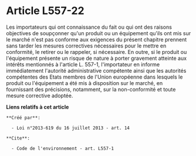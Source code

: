 # Article L557-22

Les importateurs qui ont connaissance du fait ou qui ont des raisons objectives de soupçonner qu'un produit ou un équipement
qu'ils ont mis sur le marché n'est pas conforme aux exigences du présent chapitre prennent sans tarder les mesures
correctives nécessaires pour le mettre en conformité, le retirer ou le rappeler, si nécessaire. En outre, si le produit ou
l'équipement présente un risque de nature à porter gravement atteinte aux intérêts mentionnés à l'article L. 557-1,
l'importateur en informe immédiatement l'autorité administrative compétente ainsi que les autorités compétentes des Etats
membres de l'Union européenne dans lesquels le produit ou l'équipement a été mis à disposition sur le marché, en fournissant
des précisions, notamment, sur la non-conformité et toute mesure corrective adoptée.

**Liens relatifs à cet article**

	**Créé par**:

	  - Loi n°2013-619 du 16 juillet 2013 - art. 14

	**Cite**:

	  - Code de l'environnement - art. L557-1
